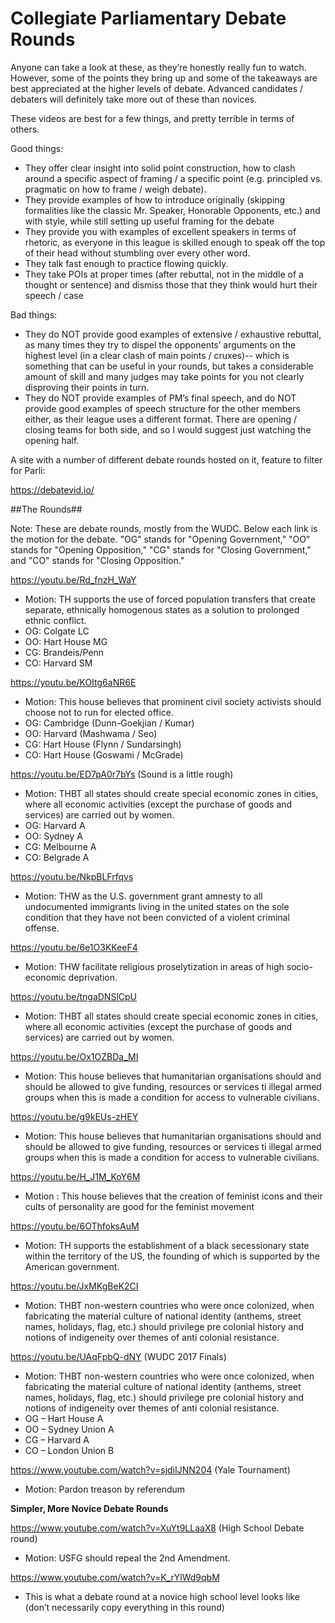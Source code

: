 # Collegiate Parliamentary Debate Rounds

Anyone can take a look at these, as they’re honestly really fun to watch. However, some of the points they bring up and some of the takeaways are best appreciated at the higher levels of debate. Advanced candidates / debaters will definitely take more out of these than novices.

These videos are best for a few things, and pretty terrible in terms of others.

Good things:

* They offer clear insight into solid point construction, how to clash around a specific aspect of framing / a specific point (e.g. principled vs. pragmatic on how to frame / weigh debate).
* They provide examples of how to introduce originally (skipping formalities like the classic Mr. Speaker, Honorable Opponents, etc.) and with style, while still setting up useful framing for the debate
* They provide you with examples of excellent speakers in terms of rhetoric, as everyone in this league is skilled enough to speak off the top of their head without stumbling over every other word.
* They talk fast enough to practice flowing quickly.
* They take POIs at proper times (after rebuttal, not in the middle of a thought or sentence) and dismiss those that they think would hurt their speech / case

Bad things:

* They do NOT provide good examples of extensive / exhaustive rebuttal, as many times they try to dispel the opponents’ arguments on the highest level (in a clear clash of main points / cruxes)-- which is something that can be useful in your rounds, but takes a considerable amount of skill and many judges may take points for you not clearly disproving their points in turn.
* They do NOT provide examples of PM’s final speech, and do NOT provide good examples of speech structure for the other members either, as their league uses a different format. There are opening / closing teams for both side, and so I would suggest just watching the opening half.

A site with a number of different debate rounds hosted on it, feature to filter for Parli:

<https://debatevid.io/>

##The Rounds##

Note: These are debate rounds, mostly from the WUDC. Below each link is the motion for the debate. "OG" stands for "Opening Government," "OO" stands for "Opening Opposition," "CG" stands for "Closing Government," and "CO" stands for "Closing Opposition."

<https://youtu.be/Rd_fnzH_WaY>

* Motion: TH supports the use of forced population transfers that create separate, ethnically homogenous states as a solution to prolonged ethnic conflict.
* OG: Colgate LC
* OO: Hart House MG
* CG: Brandeis/Penn
* CO: Harvard SM

<https://youtu.be/KOItg6aNR6E>

* Motion: This house believes that prominent civil society activists should choose not to run for elected office.
* OG:  Cambridge (Dunn-Goekjian / Kumar)
* OO:  Harvard (Mashwama / Seo)
* CG:  Hart House (Flynn / Sundarsingh)
* CO:  Hart House (Goswami / McGrade)

<https://youtu.be/ED7pA0r7bYs> (Sound is a little rough)

* Motion: THBT all states should create special economic zones in cities, where all economic activities (except the purchase of goods and services) are carried out by women.
* OG: Harvard A
* OO: Sydney A
* CG: Melbourne A
* CO: Belgrade A

<https://youtu.be/NkpBLFrfqvs>

* Motion: THW as the U.S. government grant amnesty to all undocumented immigrants living in the united states on the sole condition that they have not been convicted of a violent criminal offense.

<https://youtu.be/6e1O3KKeeF4>

* Motion: THW facilitate religious proselytization in areas of high socio-economic deprivation.

<https://youtu.be/tngaDNSlCpU>

* Motion: THBT all states should create special economic zones in cities, where all economic activities (except the purchase of goods and services) are carried out by women.

<https://youtu.be/Ox1OZBDa_MI>

* Motion: This house believes that humanitarian organisations should and should be allowed to give funding, resources or services ti illegal armed groups when this is made a condition for access to vulnerable civilians.

<https://youtu.be/g9kEUs-zHEY>

* Motion: This house believes that humanitarian organisations should and should be allowed to give funding, resources or services ti illegal armed groups when this is made a condition for access to vulnerable civilians.

<https://youtu.be/H_J1M_KoY6M>

* Motion : This house believes that the creation of feminist icons and their cults of personality are good for the feminist movement﻿

<https://youtu.be/6OThfoksAuM>

* Motion: TH supports the establishment of a black secessionary state within the territory of the US, the founding of which is supported by the American government.

<https://youtu.be/JxMKgBeK2CI>

* Motion: THBT non-western countries who were once colonized, when fabricating the material culture of national identity (anthems, street names, holidays, flag, etc.) should privilege pre colonial history and notions of indigeneity over themes of anti colonial resistance.

<https://youtu.be/UAqFpbQ-dNY> (WUDC 2017 Finals)

* Motion: THBT non-western countries who were once colonized, when fabricating the material culture of national identity (anthems, street names, holidays, flag, etc.) should privilege pre colonial history and notions of indigeneity over themes of anti colonial resistance.
* OG – Hart House A
* OO – Sydney Union A
* CG – Harvard A
* CO – London Union B

<https://www.youtube.com/watch?v=sjdiIJNN204> (Yale Tournament)

* Motion: Pardon treason by referendum

**Simpler, More Novice Debate Rounds**

<https://www.youtube.com/watch?v=XuYt9LLaaX8> (High School Debate round)

* Motion: USFG should repeal the 2nd Amendment.

<https://www.youtube.com/watch?v=K_rYlWd9qbM>

* This is what a debate round at a novice high school level looks like (don’t necessarily copy everything in this round)
